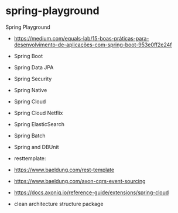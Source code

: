 # spring-playground
Spring Playground


* https://medium.com/equals-lab/15-boas-práticas-para-desenvolvimento-de-aplicações-com-spring-boot-953e0ff2e24f


- Spring Boot
- Spring Data JPA
- Spring Security
- Spring Native
- Spring Cloud
- Spring Cloud Netflix
- Spring ElasticSearch
- Spring Batch
- Spring and DBUnit

- resttemplate:
- https://www.baeldung.com/rest-template

- https://www.baeldung.com/axon-cqrs-event-sourcing
- https://docs.axoniq.io/reference-guide/extensions/spring-cloud

- clean architecture structure package
